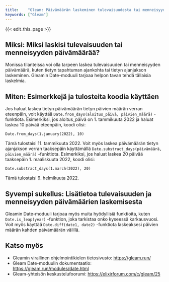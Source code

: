 ```yaml
---
title:    "Gleam: Päivämäärän laskeminen tulevaisuudesta tai menneisyydestä"
keywords: ["Gleam"]
---
```


{{< edit_this_page >}}

## Miksi: Miksi laskisi tulevaisuuden tai menneisyyden päivämäärää?

Monissa tilanteissa voi olla tarpeen laskea tulevaisuuden tai menneisyyden päivämäärä, kuten tietyn tapahtuman ajankohta tai tietyn ajanjakson laskeminen. Gleamin Date-moduuli tarjoaa helpon tavan tehdä tällaisia laskelmia.

## Miten: Esimerkkejä ja tulosteita koodia käyttäen

Jos haluat laskea tietyn päivämäärän tietyn päivien määrän verran eteenpäin, voit käyttää ```Date.from_days(aloitus_päivä, päivien_määrä)``` -funktiota. Esimerkiksi, jos aloitus_päivä on 1. tammikuuta 2022 ja haluat laskea 10 päivää eteenpäin, koodi olisi: 

```Gleam
Date.from_days(1.january(2022), 10)
```

Tämä tulostaisi 11. tammikuuta 2022. Voit myös laskea päivämäärän tietyn ajanjakson verran taaksepäin käyttämällä ```Date.substract_days(päivämäärä, päivien_määrä)``` -funktiota. Esimerkiksi, jos haluat laskea 20 päivää taaksepäin 1. maaliskuuta 2022, koodi olisi:

```Gleam
Date.substract_days(1.march(2022), 20)
```

Tämä tulostaisi 9. helmikuuta 2022.

## Syvempi sukellus: Lisätietoa tulevaisuuden ja menneisyyden päivämäärien laskemisesta

Gleamin Date-moduuli tarjoaa myös muita hyödyllisiä funktioita, kuten ```Date.is_leap(year)``` -funktion, joka tarkistaa onko kyseessä karkausvuosi. Voit myös käyttää ```Date.diff(date1, date2)``` -funktiota laskeaksesi päivien määrän kahden päivämäärän välillä.

## Katso myös

- Gleamin virallinen ohjelmointikielen tietosivusto: https://gleam.run/
- Gleam Date-moduulin dokumentaatio: https://gleam.run/modules/date.html
- Gleam-yhteisön keskustelufoorumi: https://elixirforum.com/c/gleam/25